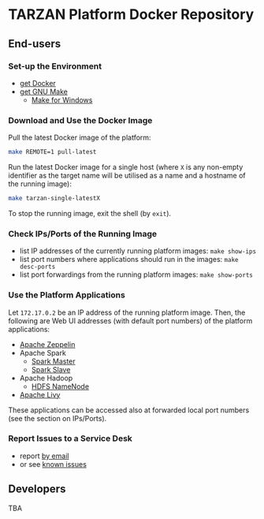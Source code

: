 # TARZAN Platform Docker Repository

## End-users

### Set-up the Environment

* [get Docker](https://www.docker.com/get-docker)
* [get GNU Make](https://www.gnu.org/software/make/)
  * [Make for Windows](http://gnuwin32.sourceforge.net/packages/make.htm#download)

### Download and Use the Docker Image

Pull the latest Docker image of the platform:

~~~sh
make REMOTE=1 pull-latest
~~~

Run the latest Docker image for a single host (where `X` is any non-empty identifier as the target name will be utilised as a name and a hostname of the running image):
~~~sh
make tarzan-single-latestX
~~~

To stop the running image, exit the shell (by `exit`).

### Check IPs/Ports of the Running Image

* list IP addresses of the currently running platform images: `make show-ips`
* list port numbers where applications should run in the images: `make desc-ports`
* list port forwardings from the running platform images: `make show-ports`

### Use the Platform Applications

Let `172.17.0.2` be an IP address of the running platform image. Then, the following are Web UI addresses (with default port numbers) of the platform applications:

* [Apache Zeppelin](http://172.17.0.2:8082/)
* Apache Spark
  * [Spark Master](http://172.17.0.2:8080/)
  * [Spark Slave](http://172.17.0.2:8081/)
* Apache Hadoop
  * [HDFS NameNode](http://172.17.0.2:50070/)
* [Apache Livy](http://172.17.0.2:8998/)

These applications can be accessed also at forwarded local port numbers (see the section on IPs/Ports).

### Report Issues to a Service Desk

* report [by email](mailto:incoming+rychly/tarzan-platform-docker@gitlab.com)
* or see [known issues](https://gitlab.com/rychly/tarzan-platform-docker/issues/service_desk)

## Developers

TBA
